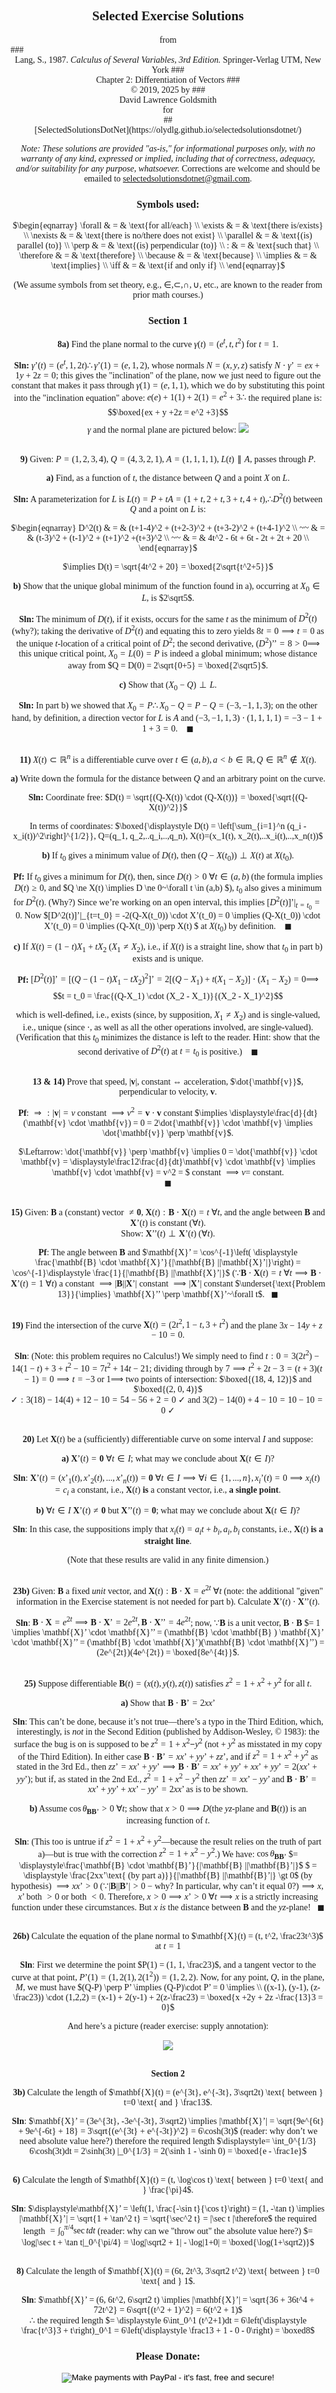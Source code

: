 <style>
body {font-family: Palatino}
</style>

## <center>Selected Exercise Solutions
<center>from</center>
### <center>Lang, S., 1987. <i>Calculus of Several Variables, 3rd Edition.</i> Springer-Verlag UTM, New York
### <center>Chapter 2: Differentiation of Vectors
### <center>&copy; 2019, 2025 by
### <center>David Lawrence Goldsmith
<center>for</center>
## <center>[SelectedSolutionsDotNet](https://olydlg.github.io/selectedsolutionsdotnet/)

<i>Note:  These solutions are provided "as-is," for informational purposes only, with no warranty of any kind, expressed or implied, including that of correctness, adequacy, and/or suitability for any purpose, whatsoever.</i> Corrections are welcome and should be emailed to selectedsolutionsdotnet@gmail.com.

### Symbols used:
$\begin{eqnarray}
\forall & = & \text{for all/each} \\
\exists & = & \text{there is/exists} \\
\nexists & = & \text{there is no/there does not exist} \\
\parallel & = & \text{(is) parallel (to)} \\
\perp & = & \text{(is) perpendicular (to)} \\
: & = & \text{such that} \\
\therefore & = & \text{therefore} \\
\because & = & \text{because} \\
\implies & = & \text{implies} \\
\iff & = & \text{if and only if} \\
\end{eqnarray}$<br>

(We assume symbols from set theory, e.g., $\in, \subset, \cap, \cup,$ etc., are known to the reader from prior math courses.)

### Section 1

<b>8a)</b> Find the plane normal to the curve $\gamma(t) = (e^t, t, t^2)$ for $t=1$.

<b>Sln:</b> $\gamma’(t) = (e^t, 1, 2t) \therefore \gamma’(1) = (e, 1, 2)$, whose normals $N = (x,y,z)$ satisfy $N \cdot \gamma’ = ex + 1y +2z = 0$; this gives the "inclination" of the plane, now we just need to figure out the constant that makes it pass through $\gamma(1) = (e,1,1)$, which we do by substituting this point into the "inclination equation" above: $e(e) + 1(1) + 2(1) = e^2 + 3 \therefore$ the required plane is: $$\boxed{ex + y +2z = e^2 +3}$$
$\gamma$ and the normal plane are pictured below:
<img src=./2.1.8a.png>
<br><br>

<b>9)</b> Given: $P = (1,2,3,4),~ Q=(4,3,2,1),~ A=(1,1,1,1),~ L(t) \parallel A$, passes through $P$.

<b>a)</b> Find, as a function of $t$, the distance between $Q$ and a point $X$ on $L$.

<b>Sln:</b> A parameterization for $L$ is $L(t) = P + tA = (1+t, 2+t, 3+t, 4+t),\therefore D^2(t)$ between $Q$ and a point on $L$ is:

$\begin{eqnarray}
D^2(t) & = & (t+1-4)^2 + (t+2-3)^2 + (t+3-2)^2 + (t+4-1)^2 \\
~~ & = & (t-3)^2 + (t-1)^2 + (t+1)^2 +(t+3)^2 \\
~~ & = & 4t^2 - 6t + 6t - 2t + 2t + 20 \\
\end{eqnarray}$

$\implies D(t) = \sqrt{4t^2 + 20} = \boxed{2\sqrt{t^2+5}}$

<b>b)</b> Show that the unique global minimum of the function found in a), occurring at $X_0 \in L$, is $2\sqrt5$.

<b>Sln:</b> The minimum of $D(t)$, if it exists, occurs for the same $t$ as the minimum of $D^2(t)$ (why?); taking the derivative of $D^2(t)$ and equating this to zero yields $8t = 0 \implies t=0$ as the unique $t$-location of a critical point of $D^2$; the second derivative, $(D^2)’’ = 8 \gt 0 \implies$ this unique critical point, $X_0 = L(0) = P$ is indeed a global minimum; whose distance away from $Q = D(0) = 2\sqrt{0+5} = \boxed{2\sqrt5}$.

<b>c)</b> Show that $(X_0 - Q) \perp L$.

<b>Sln:</b> In part b) we showed that $X_0 = P \therefore X_0 - Q = P - Q = (-3, -1, 1, 3)$; on the other hand, by definition, a direction vector for $L$ is $A$ and $(-3, -1, 1, 3) \cdot (1,1,1,1) = -3 - 1 + 1 +3 = 0$. $~~~\blacksquare$
<br><br>

<b>11)</b> $X(t) \subset \mathbb{R}^n$ is a differentiable curve over $t \in (a,b), a \lt b \in \mathbb{R}, Q \in \mathbb{R}^n \notin X(t)$.

<b>a)</b> Write down the formula for the distance between $Q$ and an arbitrary point on the curve.

<b>Sln:</b> Coordinate free: $D(t) = \sqrt{(Q-X(t)) \cdot (Q-X(t))} = \boxed{\sqrt{(Q-X(t))^2}}$

In terms of coordinates: $\boxed{\displaystyle D(t) =  \left[\sum_{i=1}^n (q_i - x_i(t))^2\right]^{1/2}}, Q=(q_1, q_2,..q_i,..,q_n), X(t)=(x_1(t), x_2(t),..x_i(t),..,x_n(t))$

<b>b)</b> If $t_0$ gives a minimum value of $D(t)$, then $(Q - X(t_0)) \perp X(t)$ at $X(t_0)$.

<b>Pf:</b> If $t_0$ gives a minimum for $D(t)$, then, since $D(t) \gt 0~\forall t \in (a,b)$ (the formula implies $D(t) \ge 0$, and $Q \ne X(t) \implies D \ne 0~\forall t \in (a,b) $), $t_0$ also gives a minimum for $D^2(t).$ (Why?) Since we’re working on an open interval, this implies $[D^2(t)]’|_{t=t_0} = 0$. Now $[D^2(t)]’|_{t=t_0} = -2(Q-X(t_0)) \cdot X’(t_0) = 0 \implies (Q-X(t_0)) \cdot X’(t_0) = 0 \implies (Q-X(t_0)) \perp X(t) $ at $X(t_0)$ by definition. $~~~\blacksquare$

<b>c)</b> If $X(t) = (1-t)X_1 + tX_2~(X_1 \ne X_2)$, i.e., if $X(t)$ is a straight line, show that $t_0$ in part b) exists and is unique.

<b>Pf:</b> $[D^2(t)]’ = [(Q - (1-t)X_1 - tX_2)^2]’ = 2[(Q-X_1) + t(X_1 - X_2)] \cdot (X_1 - X_2) = 0 \implies$ $$t = t_0 = \frac{(Q-X_1) \cdot (X_2 - X_1)}{(X_2 - X_1)^2}$$

which is well-defined, i.e., exists (since, by supposition, $X_1 \ne X_2$) and is single-valued, i.e., unique (since $\cdot$, as well as all the other operations involved, are single-valued). (Verification that this $t_0$ minimizes the distance is left to the reader. Hint: show that the second derivative of $D^2(t)$ at $t=t_0$ is positive.) $~~~\blacksquare$
<br><br>

<b>13 & 14)</b> Prove that speed, $|\mathbf{v}|$, constant $\iff$ acceleration, $\dot{\mathbf{v}}$, perpendicular to velocity, $\mathbf{v}$.

<b>Pf</b>: $\Rightarrow: |\mathbf{v}| = v$ constant $\implies v^2 = \mathbf{v} \cdot \mathbf{v}$ constant $\implies \displaystyle\frac{d}{dt}(\mathbf{v} \cdot \mathbf{v}) = 0 = 2\dot{\mathbf{v}} \cdot \mathbf{v} \implies \dot{\mathbf{v}} \perp \mathbf{v}$.

$\Leftarrow: \dot{\mathbf{v}} \perp \mathbf{v} \implies 0 = \dot{\mathbf{v}} \cdot \mathbf{v} = \displaystyle\frac12\frac{d}{dt}\mathbf{v} \cdot \mathbf{v} \implies \mathbf{v} \cdot \mathbf{v} = v^2 = $ constant $\implies v =$ constant.<br>$\blacksquare$
<br><br>

<b>15)</b> Given: $\mathbf{B}$ a (constant) vector $\ne \mathbf{0}$, $\mathbf{X}(t) : \mathbf{B} \cdot \mathbf{X}(t) = t~\forall t$, and the angle between $\mathbf{B}$ and $\mathbf{X}’(t)$ is constant ($\forall t$).<br>
Show: $\mathbf{X}’’(t) \perp \mathbf{X}’(t)~(\forall t)$.

<b>Pf</b>: The angle between $\mathbf{B}$ and 
$\mathbf{X}’ = \cos^{-1}\left(
\displaystyle \frac{\mathbf{B} \cdot \mathbf{X}’}{|\mathbf{B} ||\mathbf{X}’|}\right) = \cos^{-1}\displaystyle \frac{1}{|\mathbf{B} ||\mathbf{X}’|}$ ($\because \mathbf{B} \cdot \mathbf{X}(t) = t~\forall t \implies \mathbf{B} \cdot \mathbf{X}’(t) = 1~\forall t$)
a constant $\implies |\mathbf{B} ||\mathbf{X}’|$ constant $\implies|\mathbf{X}’|$ constant $\underset{\text{Problem 13}}{\implies} \mathbf{X}’’ \perp \mathbf{X}’~\forall t$.$~~~\blacksquare$
<br><br>

<b>19)</b> Find the intersection of the curve $\mathbf{X}(t) = (2t^2, 1-t, 3+t^2)$ and the plane $3x - 14y + z - 10 = 0$.

<b>Sln</b>: (Note: this problem requires no Calculus!) We simply need to find $t: 0 = 3(2t^2) - 14(1-t) + 3+t^2 - 10 = 7t^2 + 14t - 21$; dividing through by $7 \implies t^2 + 2t - 3 = (t+3)(t-1) = 0 \implies t=-3$ or $1 \implies$ two points of intersection: $\boxed{(18, 4, 12)}$ and $\boxed{(2, 0, 4)}$<br>
$\checkmark: 3(18) - 14(4) + 12 - 10 = 54 - 56 + 2 = 0~\checkmark$ and $3(2) - 14(0) + 4 - 10 = 10 - 10 = 0~\checkmark$
<br><br>

<b>20)</b> Let $\mathbf{X}(t)$ be a (sufficiently) differentiable curve on some interval $I$ and suppose:

<b>a)</b> $\mathbf{X}’(t) = \mathbf{0}~\forall t \in I$; what may we conclude about $\mathbf{X}(t \in I)$?

<b>Sln</b>: $\mathbf{X}’(t) = (x’_1(t), x’_2(t),..., x’_n(t)) = \mathbf{0}~\forall t \in I \implies \forall i \in \{1,...,n\}, x_i’(t) = 0 \implies x_i(t) = c_i$ a constant, i.e., $\mathbf{X}(t)$ <b>is</b> a constant vector, i.e., <b>a single point</b>.

<b>b)</b> $\forall t \in I~\mathbf{X}’(t) \ne \mathbf{0}$ but $\mathbf{X}’’(t) = \mathbf{0}$; what may we conclude about $\mathbf{X}(t \in I)$?

<b>Sln</b>: In this case, the suppositions imply that $x_i(t) = a_i t + b_i, a_i, b_i$ constants, i.e., $\mathbf{X}(t)$ <b>is a straight line</b>.

(Note that these results are valid in any finite dimension.) 
<br><br>

<b>23b)</b> Given: $\mathbf{B}$ a fixed <i>unit</i> vector, and $\mathbf{X}(t) :\mathbf{B} \cdot \mathbf{X} = e^{2t}~\forall t$ (note: the additional "given" information in the Exercise statement is not needed for part b). Calculate $\mathbf{X}’(t) \cdot \mathbf{X}’’(t)$.

<b>Sln</b>: $\mathbf{B} \cdot \mathbf{X} = e^{2t} \implies \mathbf{B} \cdot \mathbf{X}’ = 2e^{2t}, \mathbf{B} \cdot \mathbf{X}’’ = 4e^{2t}$; now, $\because \mathbf{B}$ is a unit vector, $\mathbf{B} \cdot \mathbf{B}$ $= 1 \implies \mathbf{X}’ \cdot \mathbf{X}’’ = (\mathbf{B} \cdot \mathbf{B} ) \mathbf{X}’ \cdot \mathbf{X}’’ = (\mathbf{B} \cdot \mathbf{X}’)(\mathbf{B} \cdot \mathbf{X}’’) = (2e^{2t})(4e^{2t}) = \boxed{8e^{4t}}$.
<br><br>

<b>25)</b> Suppose differentiable $\mathbf{B} (t) = (x(t), y(t), z(t))$ satisfies $z^2 = 1 + x^2 + y^2$ for all $t$.

<b>a)</b> Show that $\mathbf{B} \cdot \mathbf{B} ’ = 2xx’$

<b>Sln</b>: This can’t be done, because it’s not true&mdash;there’s a typo in the Third Edition, which, interestingly, is <i>not</i> in the Second Edition (published by Addison-Wesley, &copy; 1983): the surface the bug is on is supposed to be $z^2 = 1 + x^2 \mathbf{-} y^2$ (not $+~y^2$ as misstated in my copy of the Third Edition). In either case $\mathbf{B} \cdot \mathbf{B} ’ = xx’ + yy’ + zz’$, and if $z^2 = 1 + x^2 + y^2$ as stated in the 3rd Ed., then $zz’ = xx’ + yy’ \implies \mathbf{B} \cdot \mathbf{B} ’ = xx’ + yy’ + xx’ + yy’ = 2(xx’ + yy’)$; but if, as stated in the 2nd Ed., $z^2 = 1 + x^2 - y^2$ then $zz’ = xx’ - yy’$ and $\mathbf{B} \cdot \mathbf{B} ’ = xx’ + yy’ + xx’ - yy’ = 2xx’$ as is to be shown.  

<b>b)</b> Assume $\cos \theta_{\mathbf{BB}’} \gt 0~\forall t$; show that $x \gt 0 \implies D(\text{the }yz\text{-plane and } \mathbf{B} (t))$ is an increasing function of $t$.

<b>Sln</b>: (This too is untrue if $z^2 = 1 + x^2 + y^2$&mdash;because the result relies on the truth of part a)&mdash;but is true with the correction $z^2 = 1 +x^2 - y^2$.) We have: $\cos \theta_{\mathbf{BB}’}$ $= \displaystyle\frac{\mathbf{B} \cdot \mathbf{B}’}{|\mathbf{B} ||\mathbf{B}’|}$ $ = \displaystyle \frac{2xx’\text{ (by part a)}}{|\mathbf{B} ||\mathbf{B}’|} \gt 0$ (by hypothesis) $\implies xx’ \gt 0~ (\because |\mathbf{B} ||\mathbf{B} ’| \gt 0-\text{why? In particular, why can’t it equal 0?}) \implies x,x’$ both $\gt 0$ or both $\lt 0$. Therefore, $x \gt 0 \implies x’ \gt 0~\forall t \implies x$ is a strictly increasing function under these circumstances. But $x$ <i>is</i> the distance between $\mathbf{B}$ and the $yz$-plane!$~~~\blacksquare$ 
<br><br>

<b>26b)</b> Calculate the equation of the plane normal to $\mathbf{X}(t) = (t, t^2, \frac23t^3)$ at $t=1$

<b>Sln</b>: First we determine the point $P(1) = (1, 1, \frac23)$, and a tangent vector to the curve at that point, $P’(1) = (1, 2(1), 2(1^2)) = (1,2,2)$. Now, for any point, $Q$, in the plane, $M$, we must have $(Q-P) \perp P’ \implies (Q-P)\cdot P’ = 0 \implies \\ ((x-1), (y-1), (z-\frac23)) \cdot (1,2,2) = (x-1) + 2(y-1) + 2(z-\frac23) = \boxed{x +2y + 2z -\frac{13}3 = 0}$

And here’s a picture (reader exercise: supply annotation):

<img src=./2.1.26b.jpg>
<br><br>

<b>Section 2</b>

<b>3b)</b> Calculate the length of $\mathbf{X}(t) = (e^{3t}, e^{-3t}, 3\sqrt2t) \text{ between } t=0 \text{ and } \frac13$.

<b>Sln</b>: $\mathbf{X}’ = (3e^{3t}, -3e^{-3t}, 3\sqrt2) \implies |\mathbf{X}’| = \sqrt{9e^{6t} + 9e^{-6t} + 18} = 3\sqrt{(e^{3t} + e^{-3t})^2} = 6\cosh(3t)$ (reader: why don’t we need absolute value here?) therefore the required length $\displaystyle= \int_0^{1/3} 6\cosh(3t)dt = 2\sinh(3t) |_0^{1/3} = 2(\sinh 1 - \sinh 0) = \boxed{e - \frac1e}$ 
<br><br>

<b>6)</b> Calculate the length of $\mathbf{X}(t) = (t, \log\cos t) \text{ between } t=0 \text{ and } \frac{\pi}4$.

<b>Sln</b>: $\displaystyle\mathbf{X}’ = \left(1, \frac{-\sin t}{\cos t}\right) = (1, -\tan t) \implies |\mathbf{X}’| = \sqrt{1 + \tan^2 t} = \sqrt{\sec^2 t} = |\sec t |\therefore$ the required length $\displaystyle = \int_0^{\pi/4} \sec t dt$ (reader: why can we "throw out" the absolute value here?) $= \log|\sec t + \tan t|_0^{\pi/4} = \log|\sqrt2 + 1| - \log|1+0| = \boxed{\log(1+\sqrt2)}$ 
<br><br>

<b>8)</b> Calculate the length of $\mathbf{X}(t) = (6t, 2t^3, 3\sqrt2 t^2) \text{ between } t=0 \text{ and } 1$.

<b>Sln</b>: $\mathbf{X}’ = (6, 6t^2, 6\sqrt2 t) \implies |\mathbf{X}’| = \sqrt{36 + 36t^4 + 72t^2} = 6\sqrt{(t^2 + 1)^2} = 6(t^2 + 1)$<br>$\therefore$ the required length $= \displaystyle 6\int_0^1 (t^2+1)dt = 6\left(\displaystyle \frac{t^3}3 + t\right)_0^1 = 6\left(\displaystyle \frac13 + 1 - 0 - 0\right) = \boxed8$
<br>

### Please Donate:
<form action="https://www.paypal.com/cgi-bin/webscr"
          method="post"><input name="cmd"
            value="_xclick" type="hidden"> <input name="business"
            value="dgoldsmith_89@alumni.brown.edu" type="hidden"> <input
            name="item_name" value="SelectedSolutions Donation"
            type="hidden"> <input name="cn" value="Special Instructions
            (optional" type="hidden"> <input
            src="https://www.paypal.com/images/x-click-but04.gif"
            name="submit" alt="Make payments with PayPal - it's fast,
            free and secure!" align="middle" border="0" type="image"></form>



